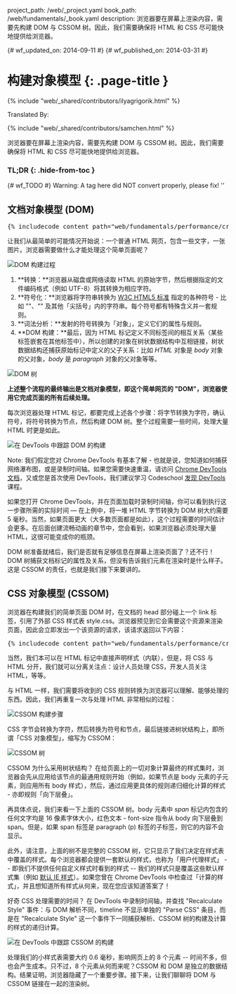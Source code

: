 project_path: /web/_project.yaml
book_path: /web/fundamentals/_book.yaml
description: 浏览器要在屏幕上渲染内容，需要先构建 DOM 与 CSSOM 树。因此，我们需要确保将 HTML 和 CSS 尽可能快地提供给浏览器。

{# wf_updated_on: 2014-09-11 #}
{# wf_published_on: 2014-03-31 #}

# 构建对象模型 {: .page-title }

{% include "web/_shared/contributors/ilyagrigorik.html" %}


Translated By: 

{% include "web/_shared/contributors/samchen.html" %}



浏览器要在屏幕上渲染内容，需要先构建 DOM 与 CSSOM 树。因此，我们需要确保将 HTML 和 CSS 尽可能快地提供给浏览器。



### TL;DR {: .hide-from-toc }
{# wf_TODO #}
Warning: A tag here did NOT convert properly, please fix! ''


## 文档对象模型 (DOM)


<pre class="prettyprint">
{% includecode content_path="web/fundamentals/performance/critical-rendering-path/_code/basic_dom.html" region_tag="full" adjust_indentation="auto" %}
</pre>

让我们从最简单的可能情况开始说：一个普通 HTML 网页，包含一些文字，一张图片。浏览器需要做什么才能处理这个简单页面呢？

<img src="images/full-process.png" alt="DOM 构建过程">

1. **转换：**浏览器从磁盘或网络读取 HTML 的原始字节，然后根据指定的文件编码格式（例如 UTF-8）将其转换为相应字符。
2. **符号化：**浏览器将字符串转换为 [W3C HTML5 标准](http://www.w3.org/TR/html5/) 指定的各种符号 - 比如 "<html>"、"<body>" 及其他「尖括号」内的字符串。每个符号都有特殊含义并一套规则。
3. **词法分析：**发射的符号转换为「对象」，定义它们的属性与规则。
4. **DOM 构建：**最后，因为 HTML 标记定义不同标签间的相互关系（某些标签嵌套在其他标签中），所以创建的对象在树状数据结构中互相链接，树状数据结构还捕获原始标记中定义的父子关系：比如 _HTML_ 对象是 _body_ 对象的父对象，_body_ 是 _paragraph_ 对象的父对象等等。

<img src="images/dom-tree.png" class="center" alt="DOM 树">

**上述整个流程的最终输出是文档对象模型，即这个简单网页的 "DOM"，浏览器使用它完成页面的所有后续处理。**

每次浏览器处理 HTML 标记，都要完成上述各个步骤：将字节转换为字符，确认符号，将符号转换为节点，然后构建 DOM 树。整个过程需要一些时间，处理大量 HTML 时更是如此。

<img src="images/dom-timeline.png" class="center" alt="在 DevTools 中跟踪 DOM 的构建">

Note: 我们假定您对 Chrome DevTools 有基本了解 - 也就是说，您知道如何捕获网络瀑布图，或是录制时间轴。如果您需要快速重温，请访问 <a href="https://developer.chrome.com/devtools">Chrome DevTools 文档</a>，又或您是首次使用 DevTools，我们建议学习 Codeschool <a href="http://discover-devtools.codeschool.com/">发现 DevTools</a> 课程。

如果您打开 Chrome DevTools，并在页面加载时录制时间轴，你可以看到执行这一步骤所需的实际时间 &mdash; 在上例中，将一堆 HTML 字节转换为 DOM 树大约需要 5 毫秒。当然，如果页面更大（大多数页面都是如此），这个过程需要的时间估计会更多。在后面创建流畅动画的章节中，您会看到，如果浏览器必须处理大量 HTML，这很可能变成你的瓶颈。

DOM 树准备就绪后，我们是否就有足够信息在屏幕上渲染页面了？还不行！DOM 树捕获文档标记的属性及关系，但没有告诉我们元素在渲染时是什么样子。这是 CSSOM 的责任，也就是我们接下来要讲的。

## CSS 对象模型 (CSSOM)

浏览器在构建我们的简单页面 DOM 时，在文档的 head 部分碰上一个 link 标签，引用了外部 CSS 样式表 style.css。浏览器预见到它会需要这个资源来渲染页面，因此会立即发出一个该资源的请求，该请求返回以下内容：

<pre class="prettyprint">
{% includecode content_path="web/fundamentals/performance/critical-rendering-path/_code/style.css" region_tag="full"   adjust_indentation="auto" %}
</pre>

当然，我们本可以在 HTML 标记中直接声明样式（内联），但是，将 CSS 与 HTML 分开，我们就可以分离关注点：设计人员处理 CSS，开发人员关注 HTML，等等。

与 HTML 一样，我们需要将收到的 CSS 规则转换为浏览器可以理解、能够处理的东西。因此，我们再重复一次与处理 HTML 非常相似的过程：

<img src="images/cssom-construction.png" class="center" alt="CSSOM 构建步骤">

CSS 字节会转换为字符，然后转换为符号和节点，最后链接进树状结构上，即所谓「CSS 对象模型」，缩写为 CSSOM：

<img src="images/cssom-tree.png" class="center" alt="CSSOM 树">

CSSOM 为什么采用树状结构？ 在给页面上的一切对象计算最终的样式集时，浏览器会先从应用给该节点的最通用规则开始（例如，如果节点是 body 元素的子元素，则应用所有 body 样式），然后，通过应用更具体的规则递归细化计算的样式 - 亦即规则「向下层叠」。

再具体点说，我们来看一下上面的 CSSOM 树。body 元素中 _span_ 标记内包含的任何文字均是 16 像素字体大小，红色文本 - font-size 指令从 body 向下层叠到 span。但是，如果 span 标签是 paragraph (p) 标签的子标签，则它的内容不会显示。

此外，请注意，上面的树不是完整的 CSSOM 树，它只显示了我们决定在样式表中覆盖的样式。每个浏览器都会提供一套默认的样式，也称为「用户代理样式」 -- 即我们不提供任何自定义样式时看到的样式 -- 我们的样式只是覆盖这些默认样式集（例如 [默认 IE 样式](http://www.iecss.com/)）。如果您曾在 Chrome DevTools 中检查过「计算的样式」，并且想知道所有样式从何来，现在您应该知道答案了！

好奇 CSS 处理需要的时间？ 在 DevTools 中录制时间轴，并查找 "Recalculate Style" 事件：与 DOM 解析不同，timeline 不显示单独的 "Parse CSS" 条目，而是在 "Recalculate Style" 这一个事件下一同捕获解析、CSSOM 树的构建及计算的样式的递归计算。

<img src="images/cssom-timeline.png" class="center" alt="在 DevTools 中跟踪 CSSOM 的构建">

处理我们的小样式表需要大约 0.6 毫秒，影响网页上的 8 个元素 -- 时间不多，但也会产生成本。只不过，8 个元素从何而来呢？CSSOM 和 DOM 是独立的数据结构。结果证明，浏览器隐藏了一个重要步骤。接下来，让我们聊聊将 DOM 与 CSSOM 链接在一起的渲染树。



